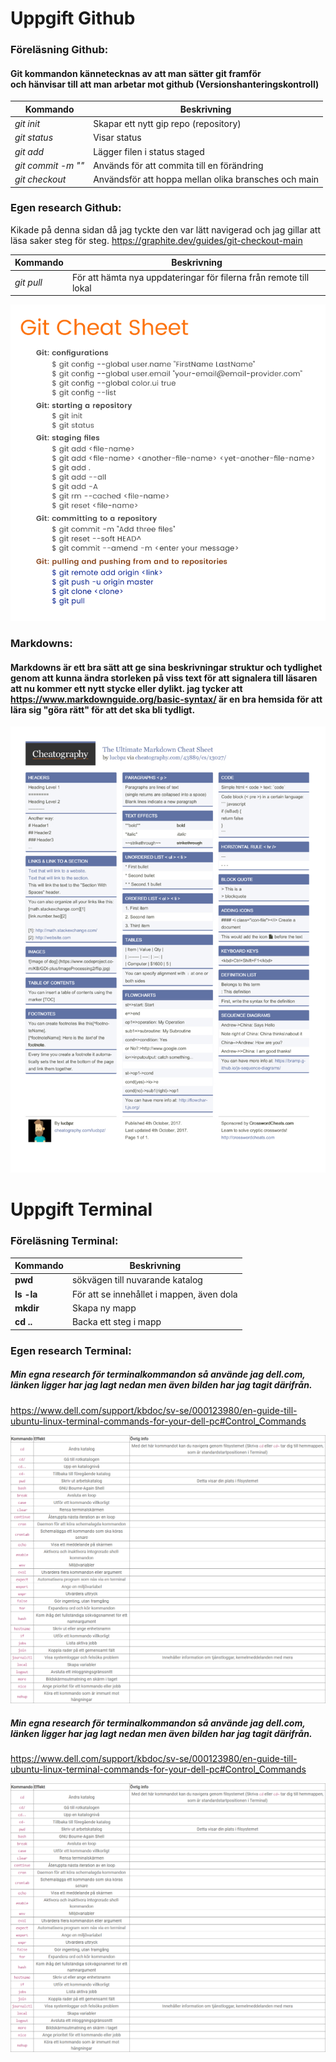 
# Uppgift Github

### Föreläsning Github:

#### Git kommandon kännetecknas av att man sätter git framför <br> och hänvisar till att man arbetar mot github (Versionshanteringskontroll)

| Kommando | Beskrivning | 
| --- | --- |
| *git init* | Skapar ett nytt gip repo (repository) |
| *git status* | Visar status | 
| *git add* | Lägger filen i status staged | 
| *git commit -m ""* | Används för att commita till en förändring |
| *git checkout* | Användsför att hoppa mellan olika bransches och main |


### Egen research Github:


Kikade på denna sidan då jag tyckte den var lätt navigerad och jag gillar att läsa saker steg för steg. https://graphite.dev/guides/git-checkout-main <br>

| Kommando | Beskrivning | 
| --- | --- | 
| *git pull* | För att hämta nya uppdateringar för filerna från remote till lokal |

![](Git.jpg)

### Markdowns:

#### Markdowns är ett bra sätt att ge sina beskrivningar struktur och tydlighet genom att kunna ändra storleken på viss text för att signalera till läsaren att nu kommer ett nytt stycke eller dylikt. jag tycker att https://www.markdownguide.org/basic-syntax/ är en bra hemsida för att lära sig "göra rätt" för att det ska bli tydligt.

![](Markdown.jpg)

# Uppgift Terminal

### Föreläsning Terminal:

|  Kommando |  Beskrivning |
| --- | ---|
| **pwd** | sökvägen till nuvarande katalog |
| **ls -la** | För att se innehållet i mappen, även dola |
| **mkdir** | Skapa ny mapp |
| **cd ..** | Backa ett steg i mapp | 

### Egen research Terminal: 

##### Min egna research för terminalkommandon så använde jag dell.com, länken ligger har jag lagt nedan men även bilden har jag tagit därifrån. <br> 
https://www.dell.com/support/kbdoc/sv-se/000123980/en-guide-till-ubuntu-linux-terminal-commands-for-your-dell-pc#Control_Commands


![Bild med kommandoexempel](Terminalkommandon.png)


##### Min egna research för terminalkommandon så använde jag dell.com, länken ligger har jag lagt nedan men även bilden har jag tagit därifrån. <br> 
https://www.dell.com/support/kbdoc/sv-se/000123980/en-guide-till-ubuntu-linux-terminal-commands-for-your-dell-pc#Control_Commands


![Bild med kommandoexempel](Terminalkommandon.png)

